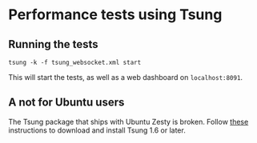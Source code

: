 Performance tests using Tsung
=============================

## Running the tests
```
tsung -k -f tsung_websocket.xml start
```
This will start the tests, as well as a web dashboard on `localhost:8091`.

## A not for Ubuntu users

The Tsung package that ships with Ubuntu Zesty is broken.
Follow [these](http://tsung.erlang-projects.org/user_manual/installation.html) instructions to download and install Tsung 1.6 or later.

